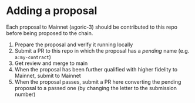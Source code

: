 # Adding a proposal

Each proposal to Mainnet (agoric-3) should be contributed to this repo before being proposed to the chain.

1. Prepare the proposal and verify it running locally
2. Submit a PR to this repo in which the proposal has a _pending_ name (e.g. `a:my-contract`)
3. Get review and merge to main
4. When the proposal has been further qualified with higher fidelity to Mainnet, submit to Mainnet
5. When the proposal passes, submit a PR here converting the pending proposal to a passed one (by changing the letter to the submission number)
